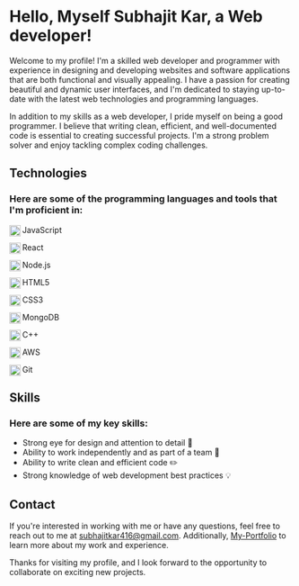 # Hello, Myself Subhajit Kar, a Web developer!

Welcome to my profile! I'm a skilled web developer and programmer with experience in designing and developing websites and software applications that are both functional and visually appealing. I have a passion for creating beautiful and dynamic user interfaces, and I'm dedicated to staying up-to-date with the latest web technologies and programming languages.

In addition to my skills as a web developer, I pride myself on being a good programmer. I believe that writing clean, efficient, and well-documented code is essential to creating successful projects. I'm a strong problem solver and enjoy tackling complex coding challenges.

## Technologies

### Here are some of the programming languages and tools that I'm proficient in:

<img align="left" width="20" height="20" src="https://img.icons8.com/color/2x/javascript.png"/> <p>JavaScript</p>
<img align="left" width="20" height="20" src="https://img.icons8.com/color/2x/react-native.png"/> <p> React</p>
<img align="left" width="20" height="20" src="https://img.icons8.com/color/2x/nodejs.png"/> <p> Node.js</p>
<img align="left" width="20" height="20" src="https://img.icons8.com/color/2x/html-5.png"/> <p> HTML5</p>
<img align="left" width="20" height="20" src="https://img.icons8.com/color/2x/css3.png"/> <p> CSS3</p>
<img align="left" width="20" height="20" src="https://img.icons8.com/color/2x/mongodb.png"/> <p>MongoDB</p>
<img align="left" width="20" height="20" src="https://img.icons8.com/color/2x/c-plus-plus-logo.png"/><p> C++</p>
<img align="left" width="20" height="20" src="https://img.icons8.com/color/2x/amazon-web-services.png"/> <p> AWS</p>
<img align="left" width="20" height="20" src="https://user-images.githubusercontent.com/98410041/234077925-a47830b5-7c01-429a-8241-f1f9322dd911.png"/> <p> Git</p>

## Skills

### Here are some of my key skills:

- Strong eye for design and attention to detail :mag_right:
- Ability to work independently and as part of a team :busts_in_silhouette:
- Ability to write clean and efficient code :pencil2:
- Strong knowledge of web development best practices :bulb:

## Contact

If you're interested in working with me or have any questions, feel free to reach out to me at [subhajitkar416@gmail.com](subhajitkar416@gmail.com).
Additionally, [My-Portfolio](www.subhajit-portfolio.me) to learn more about my work and experience.

Thanks for visiting my profile, and I look forward to the opportunity to collaborate on exciting new projects.
